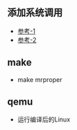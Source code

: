 ## 添加系统调用
* [参考-1](https://medium.com/anubhav-shrimal/adding-a-hello-world-system-call-to-linux-kernel-dad32875872)
* [参考-2](https://zhuanlan.zhihu.com/p/31342840)
## make 
* make mrproper
## qemu
* 运行编译后的Linux